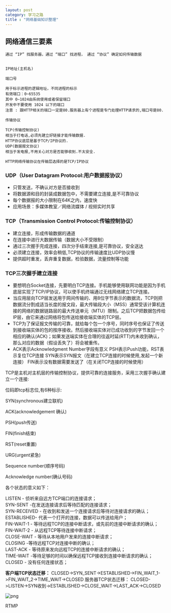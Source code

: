 ```yaml
---
layout: post
category: 学习之路
title : "网络基础知识整理"
---
```




## 网络通信三要素

```
通过 “IP” 找服务器，通过 “端口” 找进程， 通过 “协议” 确定如何传输数据


IP地址(主机名)

端口号

用于标示进程的逻辑地址，不同进程的标示
有效端口：0~65535
其中 0~1024由系统使用或者保留端口
开发中不要使用 1024 以下的端口
注意 : 跟HTTP相关的端口一定是80.服务器上有个进程是专门处理HTTP请求的,端口号是80.

传输协议

TCP(传输控制协议) 
相当于打电话,必须先建立好链接才能传输数据. 
HTTP协议底层是基于TCP/IP协议的.
UDP(数据报文协议) 
相当于发电报,不用关心对方是否能够收到.不太安全.

HTTP网络传输协议在传输层选择的是TCP/IP协议
```



### UDP（User Datagram Protocol:用户数据报协议）

- 只管发送，不确认对方是否接收到
- 将数据源和目的封装成数据包中，不需要建立连接,是不可靠协议
- 每个数据报的大小限制在64K之内，速度快
- 应用场景：多媒体教室／网络流媒体 / 视频实时共享

### TCP（Transmission Control Protocol:传输控制协议）

- 建立连接，形成传输数据的通道
- 在连接中进行大数据传输（数据大小不受限制）
- 通过三次握手完成连接，四次分手结束连接,是可靠协议，安全送达
- 必须建立连接，效率会稍低,TCP协议的传输速度比UDP协议慢
- 提供超时重发，丢弃重复数据，检验数据，流量控制等功能



### TCP三次握手建立连接

- 要想明白Socket连接，先要明白TCP连接。手机能够使用联网功能是因为手机底层实现了TCP/IP协议，可以使手机终端通过无线网络建立TCP连接。
- 当应用层向TCP层发送用于网间传输的、用8位字节表示的数据流，TCP则把数据流分割成适当长度的报文段，最大传输段大小（MSS）通常受该计算机连接的网络的数据链路层的最大传送单元（MTU）限制。之后TCP把数据包传给IP层，由它来通过网络将包传送给接收端实体的TCP层。
- TCP为了保证报文传输的可靠，就给每个包一个序号，同时序号也保证了传送到接收端实体的包的按序接收。然后接收端实体对已成功收到的字节发回一个相应的确认(ACK)；如果发送端实体在合理的往返时延(RTT)内未收到确认，那么对应的数据（假设丢失了）将会被重传。
- ACK表示Acknowledgment Number字段有意义 
  PSH表示Push功能，RST表示复位TCP连接 
  SYN表示SYN报文（在建立TCP连接的时候使用,发起一个新连接） 
  FIN表示没有数据需要发送了（在关闭TCP连接的时候使用）

TCP是主机对主机层的传输控制协议，提供可靠的连接服务，采用三次握手确认建立一个连接:

位码即tcp标志位,有6种标示:

SYN(synchronous建立联机)

ACK(acknowledgement 确认)

PSH(push传送)

FIN(finish结束)

RST(reset重置)

URG(urgent紧急)

Sequence number(顺序号码)

Acknowledge number(确认号码)



各个状态的意义如下：

  
LISTEN - 侦听来自远方TCP端口的连接请求；  
SYN-SENT -在发送连接请求后等待匹配的连接请求；  
SYN-RECEIVED - 在收到和发送一个连接请求后等待对连接请求的确认；  
ESTABLISHED- 代表一个打开的连接，数据可以传送给用户；  
FIN-WAIT-1 - 等待远程TCP的连接中断请求，或先前的连接中断请求的确认； 
FIN-WAIT-2 - 从远程TCP等待连接中断请求；  
CLOSE-WAIT - 等待从本地用户发来的连接中断请求；  
CLOSING -等待远程TCP对连接中断的确认；  
LAST-ACK - 等待原来发向远程TCP的连接中断请求的确认；  
TIME-WAIT -等待足够的时间以确保远程TCP接收到连接中断请求的确认；  
CLOSED - 没有任何连接状态；



**客户端TCP状态迁移：**
CLOSED->SYN_SENT->ESTABLISHED->FIN_WAIT_1->FIN_WAIT_2->TIME_WAIT->CLOSED
服务器TCP状态迁移：
CLOSED->LISTEN->SYN收到->ESTABLISHED->CLOSE_WAIT->LAST_ACK->CLOSED

![png](https://xilankong.github.io/resource/tcp.png)























RTMP